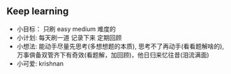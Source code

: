 ## Keep learning

 
- 小目标： 只刷 easy medium 难度的
- 小计划: 每天刷一道 记录下来 定期回顾
- 小想法: 能动手尽量先思考(多想想题的本质), 思考不了再动手(看看题解啥的), 万事俱备双管齐下有奇效(看题解，加回顾)，他日归来忆往昔(泪流满面)
- 小可爱: krishnan
